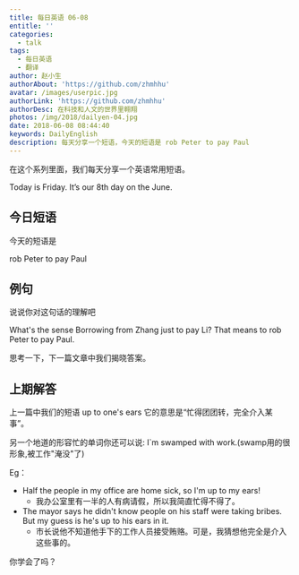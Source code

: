 ```yaml
---
title: 每日英语 06-08
entitle: ''
categories:
  - talk
tags:
  - 每日英语
  - 翻译
author: 赵小生
authorAbout: 'https://github.com/zhmhhu'
avatar: /images/userpic.jpg
authorLink: 'https://github.com/zhmhhu'
authorDesc: 在科技和人文的世界里翱翔
photos: /img/2018/dailyen-04.jpg
date: 2018-06-08 08:44:40
keywords: DailyEnglish
description: 每天分享一个短语，今天的短语是 rob Peter to pay Paul
---
```


在这个系列里面，我们每天分享一个英语常用短语。

Today is Friday. It’s our 8th day on the June.

## 今日短语

今天的短语是

rob Peter to pay Paul

## 例句

说说你对这句话的理解吧

What's the sense Borrowing from Zhang just to pay Li? That means to rob Peter to pay Paul.

思考一下，下一篇文章中我们揭晓答案。

## 上期解答

上一篇中我们的短语 up to one's ears 它的意思是“忙得团团转，完全介入某事”。

另一个地道的形容忙的单词你还可以说: I`m swamped with work.(swamp用的很形象,被工作"淹没"了)
 
Eg：
-  Half the people in my office are home sick, so I'm up to my ears!
   -  我办公室里有一半的人有病请假，所以我简直忙得不得了。
-  The mayor says he didn't know people on his staff were taking bribes. But my guess is he's up to his ears in it.
   -  市长说他不知道他手下的工作人员接受贿赂。可是，我猜想他完全是介入这些事的。
   
你学会了吗？
